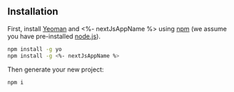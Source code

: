## Installation

First, install [Yeoman](http://yeoman.io) and <%- nextJsAppName %> using [npm](https://www.npmjs.com/) (we assume you have pre-installed [node.js](https://nodejs.org/)).

```bash
npm install -g yo
npm install -g <%- nextJsAppName %>
```

Then generate your new project:

```bash
npm i
```